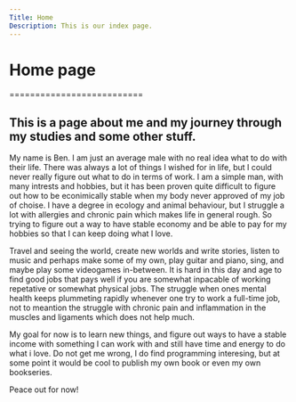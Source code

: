 ```yaml
---
Title: Home
Description: This is our index page.
---
```


<h1>Home page</h1>
==========================

<!-- The source for this page is in `content/index.md`. -->


<h2>This is a page about me and my journey through my studies and some other stuff.</h2>

My name is Ben. I am just an average male with no real idea what to
do with their life. There was always a lot of things I wished for
in life, but I could never really figure out what to do in terms of
work. I am a simple man, with many intrests and hobbies, but it
has been proven quite difficult to figure out how to be econimically
stable when my body never approved of my job of choise. I have a
degree in ecology and animal behaviour, but I struggle a lot with
allergies and chronic pain which makes life in general rough. So
trying to figure out a way to have stable economy and be able to 
pay for my hobbies so that I can keep doing what I love. 

Travel and seeing the world, create new worlds and write stories,
listen to music and perhaps make some of my own, play guitar and piano,
sing, and maybe play some videogames in-between. It is hard in this
day and age to find good jobs that pays well if you are somewhat 
inpacable of working repetative or somewhat physical jobs. The struggle
when ones mental health keeps plummeting rapidly whenever one try to
work a full-time job, not to meantion the struggle with chronic pain
and inflammation in the muscles and ligaments which does not help much.

My goal for now is to learn new things, and figure out ways to have
a stable income with something I can work with and still have time and
energy to do what i love. Do not get me wrong, I do find programming
interesing, but at some point it would be cool to publish my own book
or even my own bookseries.  

Peace out for now!

